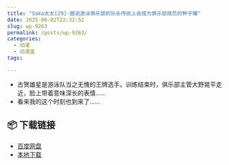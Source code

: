 ```yaml
---
title: "Saka太太[29]-据说游泳俱乐部的队长传统上会成为俱乐部成员的种子罐"
date: 2025-06-02T22:32:52
slug: wp-9263
permalink: /posts/wp-9263/
categories:
  - 动漫
  - 动漫盖
tags:

---
```


*   古贺雄星是游泳队当之无愧的王牌选手。训练结束时，俱乐部主管大野晃平走近，脸上带着意味深长的表情……
*   看来我的这个时刻也到来了……

## 📦 下载链接
- [百度网盘](https://blziyuan21.com/pay-download/9263?key=a76d7aa6a9&down_id=0)
- [本地下载](https://blziyuan21.com/pay-download/9263?key=a76d7aa6a9&down_id=1)

